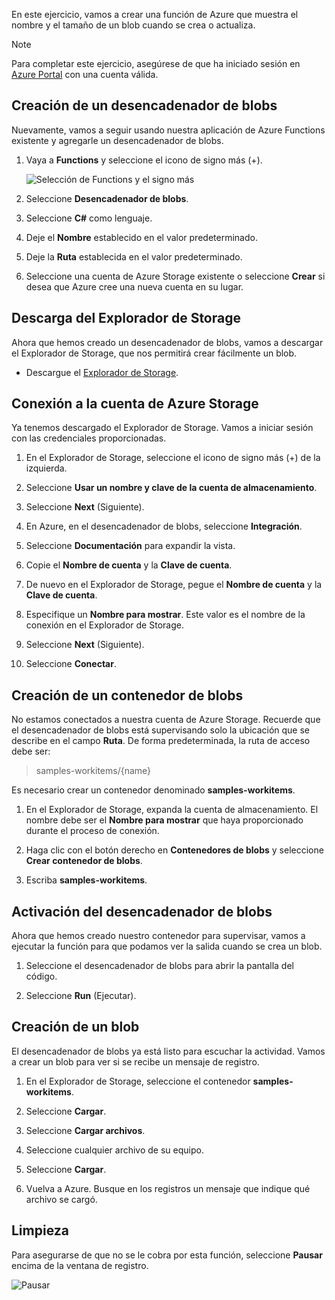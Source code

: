 En este ejercicio, vamos a crear una función de Azure que muestra el nombre y el tamaño de un blob cuando se crea o actualiza. 

> [!NOTE]
> Para completar este ejercicio, asegúrese de que ha iniciado sesión en [Azure Portal](https://portal.azure.com/) con una cuenta válida.

## <a name="create-a-blob-trigger"></a>Creación de un desencadenador de blobs

Nuevamente, vamos a seguir usando nuestra aplicación de Azure Functions existente y agregarle un desencadenador de blobs.

1. Vaya a **Functions** y seleccione el icono de signo más (+).

    ![Selección de Functions y el signo más](../media/4-hover-function.png)

1. Seleccione **Desencadenador de blobs**.

1. Seleccione **C#** como lenguaje. 

1. Deje el **Nombre** establecido en el valor predeterminado.

1. Deje la **Ruta** establecida en el valor predeterminado.

1. Seleccione una cuenta de Azure Storage existente o seleccione **Crear** si desea que Azure cree una nueva cuenta en su lugar.

## <a name="download-storage-explorer"></a>Descarga del Explorador de Storage

Ahora que hemos creado un desencadenador de blobs, vamos a descargar el Explorador de Storage, que nos permitirá crear fácilmente un blob.

- Descargue el [Explorador de Storage](http://storageexplorer.com).

## <a name="connect-to-your-azure-storage-account"></a>Conexión a la cuenta de Azure Storage

Ya tenemos descargado el Explorador de Storage. Vamos a iniciar sesión con las credenciales proporcionadas.

1. En el Explorador de Storage, seleccione el icono de signo más (+) de la izquierda.

1. Seleccione **Usar un nombre y clave de la cuenta de almacenamiento**.

1. Seleccione **Next** (Siguiente).

1. En Azure, en el desencadenador de blobs, seleccione **Integración**.

1. Seleccione **Documentación** para expandir la vista.

1. Copie el **Nombre de cuenta** y la **Clave de cuenta**.

1. De nuevo en el Explorador de Storage, pegue el **Nombre de cuenta** y la **Clave de cuenta**.

1. Especifique un **Nombre para mostrar**. Este valor es el nombre de la conexión en el Explorador de Storage.

1. Seleccione **Next** (Siguiente).

1. Seleccione **Conectar**. 

## <a name="create-a-blob-container"></a>Creación de un contenedor de blobs

No estamos conectados a nuestra cuenta de Azure Storage. Recuerde que el desencadenador de blobs está supervisando solo la ubicación que se describe en el campo **Ruta**. De forma predeterminada, la ruta de acceso debe ser:

> samples-workitems/{name}

Es necesario crear un contenedor denominado **samples-workitems**.

1. En el Explorador de Storage, expanda la cuenta de almacenamiento. El nombre debe ser el **Nombre para mostrar** que haya proporcionado durante el proceso de conexión.

1. Haga clic con el botón derecho en **Contenedores de blobs** y seleccione **Crear contenedor de blobs**.

1. Escriba **samples-workitems**.

## <a name="turn-on-your-blob-trigger"></a>Activación del desencadenador de blobs

Ahora que hemos creado nuestro contenedor para supervisar, vamos a ejecutar la función para que podamos ver la salida cuando se crea un blob.

1. Seleccione el desencadenador de blobs para abrir la pantalla del código.

1. Seleccione **Run** (Ejecutar).

## <a name="create-a-blob"></a>Creación de un blob

El desencadenador de blobs ya está listo para escuchar la actividad. Vamos a crear un blob para ver si se recibe un mensaje de registro.

1. En el Explorador de Storage, seleccione el contenedor **samples-workitems**.

1. Seleccione **Cargar**. 

1. Seleccione **Cargar archivos**.

1. Seleccione cualquier archivo de su equipo.

1. Seleccione **Cargar**.

1. Vuelva a Azure. Busque en los registros un mensaje que indique qué archivo se cargó.

## <a name="clean-up"></a>Limpieza

Para asegurarse de que no se le cobra por esta función, seleccione **Pausar** encima de la ventana de registro.

![Pausar](../media/4-pause-timer.png)


